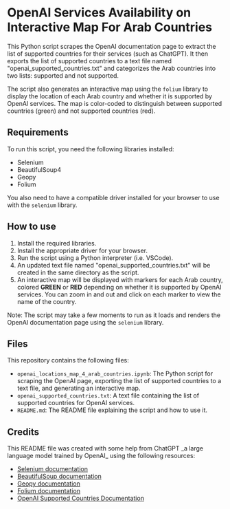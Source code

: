 <html>
<body>
	<h1>OpenAI Services Availability on Interactive Map For Arab Countries</h1>
	<p>This Python script scrapes the OpenAI documentation page to extract the list of supported countries for their services (such as ChatGPT). It then exports the list of supported countries to a text file named "openai_supported_countries.txt" and categorizes the Arab countries into two lists: supported and not supported.</p>

<p>The script also generates an interactive map using the <code>folium</code> library to display the location of each Arab country and whether it is supported by OpenAI services. The map is color-coded to distinguish between supported countries (green) and not supported countries (red).</p>

<h2>Requirements</h2>

<p>To run this script, you need the following libraries installed:</p>

<ul>
	<li>Selenium</li>
	<li>BeautifulSoup4</li>
	<li>Geopy</li>
	<li>Folium</li>
</ul>

<p>You also need to have a compatible driver installed for your browser to use with the <code>selenium</code> library.</p>

<h2>How to use</h2>

<ol>
	<li>Install the required libraries.</li>
	<li>Install the appropriate driver for your browser.</li>
	<li>Run the script using a Python interpreter (i.e. VSCode).</li>
	<li>An updated text file named "openai_supported_countries.txt" will be created in the same directory as the script.</li>
	<li>An interactive map will be displayed with markers for each Arab country, colored <b>GREEN</b> or <b>RED</b> depending on whether it is supported by OpenAI services. You can zoom in and out and click on each marker to view the name of the country.</li>
</ol>

<p>Note: The script may take a few moments to run as it loads and renders the OpenAI documentation page using the <code>selenium</code> library.</p>

<h2>Files</h2>

<p>This repository contains the following files:</p>

<ul>
	<li><code>openai_locations_map_4_arab_countries.ipynb</code>: The Python script for scraping the OpenAI page, exporting the list of supported countries to a text file, and generating an interactive map.</li>
	<li><code>openai_supported_countries.txt</code>: A text file containing the list of supported countries for OpenAI services.</li>
	<li><code>README.md</code>: The README file explaining the script and how to use it.</li>
</ul>

<h2>Credits</h2>

<p>This README file was created with some help from ChatGPT _a large language model trained by OpenAI_ using the following resources:</p>

<ul>
	<li><a href="https://selenium-python.readthedocs.io/">Selenium documentation</a></li>
	<li><a href="https://www.crummy.com/software/BeautifulSoup/bs4/doc/">BeautifulSoup documentation</a></li>
	<li><a href="https://geopy.readthedocs.io/">Geopy documentation</a></li>
	<li><a href="https://python-visualization.github.io/folium/">Folium documentation</a></li>
	<li><a href="https://platform.openai.com/docs/supported-countries">OpenAI Supported Countries Documentation</a></li>
</ul>
</body>
</html>